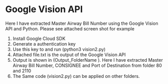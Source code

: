# Google Vision API

Here I have extracted Master Airway Bill Number using the Google Vision API and Python. Please see attached screen shot for example

1) Install Google Cloud SDK
2) Generate a authentication key
3) Use this key to and run (python3 vision2.py)
4) Attached file.txt is the output of the Google Vision API
5) Output is shown in (Output_FolderName ). Here I have extracted Master Airway Bill Number, CONSIGNEE and Port of Destination from folder 80 and 2110 
6) The Same code (vision2.py) can be applied on other folders.
